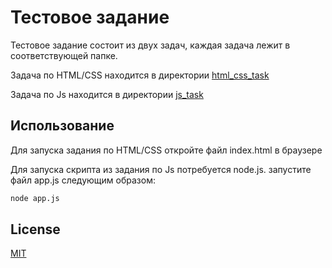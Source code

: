 # Тестовое задание

Тестовое задание состоит из двух задач, каждая задача лежит в соответствующей папке. 

Задача по HTML/CSS находится в директории [html_css_task]()

Задача по Js находится в директории [js_task]()

## Использование

Для запуска задания по HTML/CSS откройте файл index.html в браузере

Для запуска скрипта из задания по Js потребуется node.js. запустите файл app.js следующим образом:

```bash
node app.js
```

## License
[MIT](https://choosealicense.com/licenses/mit/)